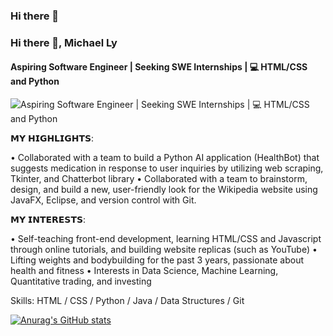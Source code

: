 ### Hi there 👋

<!--
**MichaelLy766/MichaelLy766** is a ✨ _special_ ✨ repository because its `README.md` (this file) appears on your GitHub profile.

Here are some ideas to get you started:

- 🔭 I’m currently working on ...
- 🌱 I’m currently learning ...
- 👯 I’m looking to collaborate on ...
- 🤔 I’m looking for help with ...
- 💬 Ask me about ...
- 📫 How to reach me: ...
- 😄 Pronouns: ...
- ⚡ Fun fact: ...
-->

### Hi there 👋, Michael Ly
#### Aspiring Software Engineer | Seeking SWE Internships | 💻 HTML/CSS and Python
![Aspiring Software Engineer | Seeking SWE Internships | 💻 HTML/CSS and Python](https://media.licdn.com/dms/image/D5616AQFoSrToH7linQ/profile-displaybackgroundimage-shrink_350_1400/0/1700427464266?e=1706140800&v=beta&t=a8d-pJRIeQY_0AdULw3VF2OmYFoLMMx0Fi8iOtdilaA)

𝗠𝗬 𝗛𝗜𝗚𝗛𝗟𝗜𝗚𝗛𝗧𝗦:

• Collaborated with a team to build a Python AI application (HealthBot) that suggests medication in response to user inquiries by utilizing web scraping, Tkinter, and Chatterbot library
• Collaborated with a team to brainstorm, design, and build a new, user-friendly look for the Wikipedia website using JavaFX, Eclipse, and version control with Git. 

𝗠𝗬 𝗜𝗡𝗧𝗘𝗥𝗘𝗦𝗧𝗦:

• Self-teaching front-end development, learning HTML/CSS and Javascript through online tutorials, and building website replicas (such as YouTube)
• Lifting weights and bodybuilding for the past 3 years, passionate about health and fitness
• Interests in Data Science, Machine Learning, Quantitative trading, and investing

Skills: HTML / CSS / Python / Java / Data Structures / Git






[![Anurag's GitHub stats](https://github-readme-stats.vercel.app/api?username=MichaelLy766)](https://github.com/anuraghazra/github-readme-stats)
